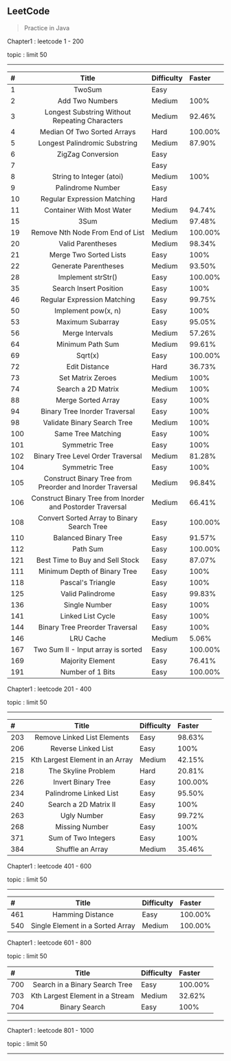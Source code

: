 ## LeetCode

> Practice in Java

Chapter1 : leetcode 1 - 200

topic : limit 50

---

|    # | Title | Difficulty |  Faster
| :--- | :----: | :----      | :----|
|    1 | TwoSum |  Easy      | |
|    2 | Add Two Numbers    |   Medium      | 100% |
|    3 | Longest Substring Without Repeating Characters  |   Medium      | 92.46% |
|    4 | Median Of Two Sorted Arrays  |   Hard      | 100.00%  |
|    5 | Longest Palindromic Substring  |   Medium      | 87.90%|
|    6 | ZigZag Conversion  |   Easy      | |
|    7 |   |   Easy      | |
|    8 | String to Integer (atoi)  |   Medium      | 100% |
|    9 | Palindrome Number  |   Easy      | |
|    10 | Regular Expression Matching  |   Hard      | |
|    11 | Container With Most Water  |   Medium      | 94.74% |
|    15 | 3Sum  |   Medium      | 97.48% |
|    19 | Remove Nth Node From End of List  |   Medium      | 100.00% |
|    20 | Valid Parentheses  |   Medium      | 98.34% |
|    21 | Merge Two Sorted Lists  |   Easy      | 100% |
|    22 | Generate Parentheses  |   Medium      | 93.50% |
|    28 | Implement strStr()  |   Easy      | 100.00% |
|   35 | Search Insert Position  |   Easy      | 100% |
|    46 | Regular Expression Matching  |   Easy      | 99.75% |
|    50 | Implement pow(x, n)  |   Easy      | 100% |
|    53 | Maximum Subarray  |   Easy      | 95.05% |
|    56 | Merge Intervals  |   Medium      | 57.26% |
|    64 | Minimum Path Sum  |   Medium      | 99.61% |
|    69 | Sqrt(x)  |   Easy      | 100.00% |
|    72 | Edit Distance  |   Hard      | 36.73% |
|    73 | Set Matrix Zeroes  |   Medium      | 100% |
|    74 | Search a 2D Matrix  |   Medium      | 100% |
|    88 | Merge Sorted Array  |   Easy      | 100% |
|    94 | Binary Tree Inorder Traversal  |   Easy      | 100% |
|    98 | Validate Binary Search Tree  |   Medium      | 100% |
|    100 | Same Tree Matching  |   Easy      | 100% |
|    101 | Symmetric Tree  |   Easy      | 100% |
|    102 | Binary Tree Level Order Traversal  |   Medium      | 81.28% |
|    104 | Symmetric Tree  |   Easy      | 100% |
|    105 | Construct Binary Tree from Preorder and Inorder Traversal  |   Medium      | 96.84% |
|    106 | Construct Binary Tree from Inorder and Postorder Traversal  |   Medium      | 66.41%  |
|    108 | Convert Sorted Array to Binary Search Tree  |   Easy      | 100.00%  |
|  110 | Balanced Binary Tree  |   Easy      | 91.57%|
|  112 |  Path Sum  |   Easy      |  100.00%|
|  121 |  Best Time to Buy and Sell Stock  |   Easy      |  87.07%|
|  111 | Minimum Depth of Binary Tree  |   Easy      | 100%|
|  118 | Pascal's Triangle  |   Easy      | 100%|
|  125 | Valid Palindrome  |   Easy      | 99.83%|
|  136 | Single Number  |   Easy      | 100%|
|  141 | Linked List Cycle  |   Easy      | 100%|
|  144 | Binary Tree Preorder Traversal  |   Easy      | 100%|
|  146 | LRU Cache  |   Medium      | 5.06%|
|  167 | Two Sum II - Input array is sorted  |   Easy      | 100.00%|
|  169 | Majority Element  |   Easy      | 76.41%|
|  191 | Number of 1 Bits  |   Easy      | 100.00%|

Chapter1 : leetcode 201 - 400

topic : limit 50

---

|    # | Title | Difficulty |  Faster
| :--- | :----: | :----      | :----|
|    203 | Remove Linked List Elements |  Easy      | 98.63% |
|    206 | Reverse Linked List |  Easy      | 100% |
|    215 | Kth Largest Element in an Array    |   Medium      | 42.15% |
|    218 | The Skyline Problem    |   Hard      | 20.81% |
|    226 | Invert Binary Tree    |   Easy      | 100.00% |
|    234 | Palindrome Linked List    |   Easy      | 95.50% |
|    240 | Search a 2D Matrix II |  Easy      | 100% |
|    263 |  Ugly Number |  Easy      | 99.72% |
|    268 |  Missing Number |  Easy      | 100% |
|    371 |  Sum of Two Integers |  Easy      | 100% |
|    384 |  Shuffle an Array |  Medium      | 35.46% |

Chapter1 : leetcode 401 - 600

topic : limit 50

---

|    # | Title | Difficulty |  Faster
| :--- | :----: | :----      | :----|
|    461 | Hamming Distance |  Easy      | 100.00% |
|    540 | Single Element in a Sorted Array |  Medium      | 100.00% |


Chapter1 : leetcode 601 - 800

topic : limit 50

|    # | Title | Difficulty |  Faster
| :--- | :----: | :----      | :----|
|    700 | Search in a Binary Search Tree |  Easy      | 100.00% |
|    703 | Kth Largest Element in a Stream |  Medium      | 32.62% |
|    704 | Binary Search |  Easy      | 100% |

---

Chapter1 : leetcode 801 - 1000

topic : limit 50

---

